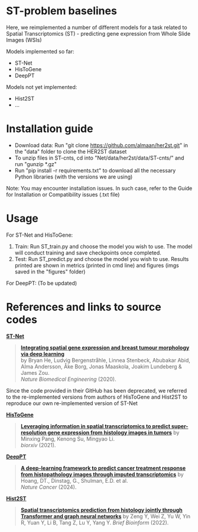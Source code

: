 # ST-problem baselines

Here, we reimplemented a number of different models for a task related to Spatial Transcriptomics (ST) - predicting gene expression from Whole Slide Images (WSIs)

Models implemented so far: 
* ST-Net
* HisToGene
* DeepPT
  
Models not yet implemented:
* Hist2ST
* ...

# Installation guide

* Download data: Run "git clone https://github.com/almaan/her2st.git" in the "data" folder to clone the HER2ST dataset  
* To unzip files in ST-cnts, cd into "Net/data/her2st/data/ST-cnts/" and run "gunzip *.gz"  
* Run "pip install -r requirements.txt" to download all the necessary Python libraries (with the versions we are using)

Note: You may encounter installation issues. In such case, refer to the Guide for Installation or Compatibility issues (.txt file)

# Usage

For ST-Net and HisToGene:  
1. Train: Run ST_train.py and choose the model you wish to use. The model will conduct training and save checkpoints once completed.  
2. Test: Run ST_predict.py and choose the model you wish to use. Results printed are shown in metrics (printed in cmd line) and figures (imgs saved in the "figures" folder)  

For DeepPT:
(To be updated)

# References and links to source codes
[**ST-Net**](https://github.com/bryanhe/ST-Net)
> [**Integrating spatial gene expression and breast tumour morphology via deep learning**](https://rdcu.be/b46sX)<br/>
  by Bryan He, Ludvig Bergenstråhle, Linnea Stenbeck, Abubakar Abid, Alma Andersson, Åke Borg, Jonas Maaskola, Joakim Lundeberg & James Zou.  
  <i>Nature Biomedical Engineering</i> (2020).

Since the code provided in their GitHub has been deprecated, we referred to the re-implemented versions from authors of HisToGene and Hist2ST to reproduce our own re-implemented version of ST-Net

[**HisToGene**](https://github.com/maxpmx/HisToGene)
> [**Leveraging information in spatial transcriptomics to predict super-resolution gene expression from histology images in tumors**](https://doi.org/10.1101/2021.11.28.470212)
  by Minxing Pang, Kenong Su, Mingyao Li.  
  <i>biorxiv</i> (2021).

[**DeepPT**](https://zenodo.org/records/11125591)
> [**A deep-learning framework to predict cancer treatment response from histopathology images through imputed transcriptomics**](https://www.nature.com/articles/s43018-024-00793-2)
  by Hoang, DT., Dinstag, G., Shulman, E.D. et al.  
  <i>Nature Cancer</i> (2024).

[**Hist2ST**](https://github.com/biomed-AI/Hist2ST)
> [**Spatial transcriptomics prediction from histology jointly through Transformer and graph neural networks**](https://doi.org/10.1093/bib/bbac297)
 by Zeng Y, Wei Z, Yu W, Yin R, Yuan Y, Li B, Tang Z, Lu Y, Yang Y.
  <i>Brief Bioinform</i> (2022).
